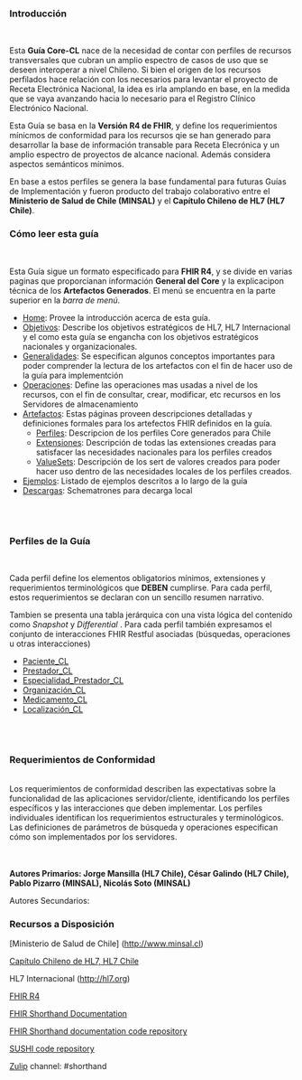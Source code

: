### Introducción
<br>

Esta **Guía Core-CL** nace de la necesidad de contar con perfiles de recursos transversales que cubran un amplio espectro de casos de uso que se deseen interoperar a nivel Chileno. Si bien el origen de los recursos perfilados hace relación con los necesarios para levantar el proyecto de Receta Electrónica Nacional, la idea es irla amplando en base, en la medida que se vaya avanzando hacia lo necesario para el Registro Clínico Electrónico Nacional.

Esta Guía se basa en la **Versión R4 de FHIR**, y define los requerimientos mínicmos de conformidad para los recursos qie se han generado para desarrollar la base de información transable para Receta Elecrónica y un amplio espectro de proyectos de alcance nacional. Además considera aspectos semánticos mínimos.

En base a estos perfiles se genera la base fundamental para futuras Guías de Implementación y fueron producto del trabajo colaborativo entre el **Ministerio de Salud de Chile (MINSAL)** y el **Capítulo Chileno de HL7 (HL7 Chile)**.

### Cómo leer esta guía
<br>

Esta Guía sigue un formato especificado para **FHIR R4**, y se divide en varias paginas que proporcianan información **General del Core** y la explicacipon técnica de los **Artefactos Generados**. El menú se encuentra en la parte superior en la *barra de menú*.
<br>

* [Home](index.html): Provee la introducción acerca de esta guía.
* [Objetivos](objetivos.html): Describe los objetivos estratégicos de HL7, HL7 Internacional y el como esta guía se engancha con los objetivos estratégicos nacionales y organizacionales.
* [Generalidades](generalidades.html): Se especifican algunos conceptos importantes para poder comprender la lectura de los artefactos con el fin de hacer uso de la guía para implementción
* [Operaciones](operaciones.html): Define las operaciones mas usadas a nivel de los recursos, con el fin de consultar, crear, modificar, etc recursos en los Servidores de almacenamiento
* [Artefactos](artifacts.html): Estas páginas proveen descripciones detalladas y definiciones formales para los artefectos FHIR definidos en la guía.
    * [Perfiles](perfiles.html): Descripcion de los perfiles Core generados para Chile
    * [Extensiones](extensiones.html): Descripción de todas las extensiones creadas para satisfacer las necesidades nacionales para los perfiles creados
    * [ValueSets](valuesets.html): Descripción de los sert de valores creados para poder hacer uso dentro de las necesidades locales de los perfiles creados.
* [Ejemplos](ejemplos.html): Listado de ejemplos descritos a lo largo de la guía
* [Descargas](descargas.html): Schematrones para decarga local 
<br>
<br>


### Perfiles de la Guía
<br>

Cada perfil define los elementos obligatorios mínimos, extensiones y requerimientos terminológicos que **DEBEN** cumplirse. Para cada perfil, estos requerimientos se declaran con un sencillo resumen narrativo.
<br>

Tambien se presenta una tabla jerárquica con una vista lógica del contenido como *Snapshot* y *Differential* . Para cada perfil también expresamos el conjunto de interacciones FHIR Restful asociadas (búsquedas, operaciones u otras interacciones)

* [Paciente_CL](StructureDefinition-CorePacienteCl.html)
* [Prestador_CL](StructureDefinition-CorePrestadorCl.html)
* [Especialidad_Prestador_CL](StructureDefinition-CoreEspecialidadCl.html)
* [Organización_CL](StructureDefinition-CoreOrganizacionCl.html)
* [Medicamento_CL](StructureDefinition-CoreMedicamentoCl.html) 
* [Localización_CL](StructureDefinition-CoreLocalizacionCl.html)
<br>
<br>

### Requerimientos de Conformidad
<br>
Los requerimientos de conformidad describen las expectativas sobre la funcionalidad de las aplicaciones servidor/cliente, identificando los perfiles específicos y las interacciones que deben implementar. Los perfiles individuales identifican los requerimientos estructurales y terminológicos. Las definiciones de parámetros de búsqueda y operaciones especifican cómo son implementados por los servidores.
<br>
<br>
<br> 

**Autores Primarios: Jorge Mansilla (HL7 Chile), César Galindo (HL7 Chile), Pablo Pizarro (MINSAL), Nicolás Soto (MINSAL)**

Autores Secundarios:



### Recursos a Disposición
[Ministerio de Salud de Chile] (http://www.minsal.cl)

[Capítulo Chileno de HL7, HL7 Chile](http://hl7chile.cl)

HL7 Internacional (http://hl7.org)

[FHIR R4](http://hl7.org/fhir/)

[FHIR Shorthand Documentation](https://build.fhir.org/ig/HL7/fhir-shorthand) 

[FHIR Shorthand documentation code repository](https://github.com/HL7/fhir-shorthand)

[SUSHI code repository](https://github.com/FHIR/sushi)

[Zulip](https://chat.fhir.org) channel: #shorthand